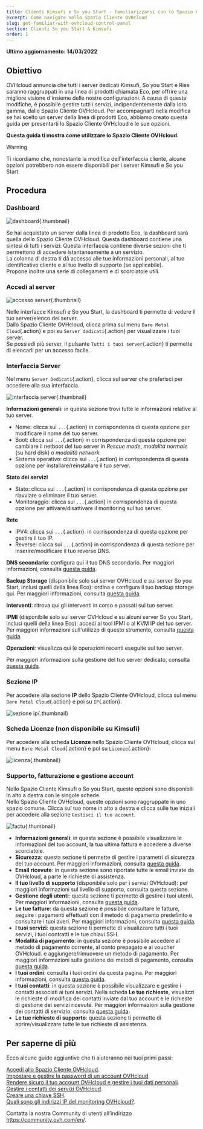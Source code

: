 ```yaml
---
title: Clienti Kimsufi e So you Start - familiarizzarsi con lo Spazio Cliente OVHcloud
excerpt: Come navigare nello Spazio Cliente OVHcloud
slug: get-familiar-with-ovhcloud-control-panel
section: Clienti So you Start & Kimsufi
order: 1
---
```


**Ultimo aggiornamento: 14/03/2022**

## Obiettivo

OVHcloud annuncia che tutti i server dedicati Kimsufi, So you Start e Rise saranno raggruppati in una linea di prodotti chiamata Eco, per offrire una migliore visione d'insieme delle nostre configurazioni. A causa di queste modifiche, è possibile gestire tutti i servizi, indipendentemente dalla loro gamma, dallo Spazio Cliente OVHcloud. Per accompagnarti nella modifica se hai scelto un server della linea di prodotti Eco, abbiamo creato questa guida per presentarti lo Spazio Cliente OVHcloud e le sue opzioni.

**Questa guida ti mostra come utilizzare lo Spazio Cliente OVHcloud.**

> [!warning]
> Ti ricordiamo che, nonostante la modifica dell'interfaccia cliente, alcune opzioni potrebbero non essere disponibili per i server Kimsufi e So you Start.
>

## Procedura

### Dashboard

![dashboard](images/OVHclouddashboard.png){.thumbnail}

Se hai acquistato un server dalla linea di prodotto Eco, la dashboard sarà quella dello Spazio Cliente OVHcloud. Questa dashboard contiene una sintesi di tutti i servizi: Questa interfaccia contiene diverse sezioni che ti permettono di accedere istantaneamente a un servizio.<br>
La colonna di destra ti dà accesso alle tue informazioni personali, al tuo identificativo cliente e al tuo livello di supporto (se applicabile).<br>
Propone inoltre una serie di collegamenti e di scorciatoie utili.

### Accedi al server

![accesso server](images/listserversOVHcloud.png){.thumbnail}

Nelle interfacce Kimsufi e So you Start, la dashboard ti permette di vedere il tuo server/elenco dei server.<br>
Dallo Spazio Cliente OVHcloud, clicca prima sul menu `Bare Metal Cloud`{.action} e poi su `Server dedicati`{.action} per visualizzare i tuoi server.<br>
Se possiedi più server, il pulsante `Tutti i tuoi server`{.action} ti permette di elencarli per un accesso facile.

### Interfaccia Server

Nel menu `Server Dedicati`{.action}, clicca sul server che preferisci per accedere alla sua interfaccia.

![interfaccia server](images/serverinterfaceOVHcloud.png){.thumbnail}

**Informazioni generali**: in questa sezione trovi tutte le informazioni relative al tuo server.

- Nome: clicca sui `...`{.action} in corrispondenza di questa opzione per modificare il nome del tuo server.
- Boot: clicca sui `...`{.action} in corrispondenza di questa opzione per cambiare il netboot del tuo server in *Rescue mode*, *modalità normale* (su hard disk) o *modalità network*.
- Sistema operativo: clicca sui `...`{.action} in corrispondenza di questa opzione per installare/reinstallare il tuo server.

**Stato dei servizi**

- Stato: clicca sui `...`{.action} in corrispondenza di questa opzione per riavviare o eliminare il tuo server.
- Monitoraggio: clicca sui `...`{.action} in corrispondenza di questa opzione per attivare/disattivare il monitoring sul tuo server.

**Rete**

- IPV4: clicca sui `...`{.action}. in corrispondenza di questa opzione per gestire il tuo IP.
- Reverse: clicca sui `...`{.action} in corrispondenza di questa sezione per inserire/modificare il tuo reverse DNS.

**DNS secondario**: configura qui il tuo DNS secondario. Per maggiori informazioni, consulta [questa guida](https://docs.ovh.com/it/dedicated/creare-dns-secondario-server-dedicato/).

**Backup Storage** (disponibile solo sui server OVHcloud e sui server So you Start, inclusi quelli della linea Eco): ordina e configura il tuo backup storage qui. Per maggiori informazioni, consulta [questa guida](https://docs.ovh.com/it/dedicated/servizio-backup-storage/).

**Interventi**: ritrova qui gli interventi in corso e passati sul tuo server.

**IPMI** (disponibile solo sui server OVHcloud e su alcuni server So you Start, inclusi quelli della linea Eco): accedi al tool IPMI o al KVM IP del tuo server. Per maggiori informazioni sull'utilizzo di questo strumento, consulta [questa guida](https://docs.ovh.com/it/dedicated/utilizzo-ipmi-server-dedicati/).

**Operazioni**: visualizza qui le operazioni recenti eseguite sul tuo server.

Per maggiori informazioni sulla gestione del tuo server dedicato, consulta [questa guida](https://docs.ovh.com/it/dedicated/iniziare-a-utilizzare-server-dedicato/).

### Sezione IP

Per accedere alla sezione **IP** dello Spazio Cliente OVHcloud, clicca sul menu `Bare Metal Cloud`{.action} e poi su `IP`{.action}.

![sezione ip](images/manageIPOVHcloud.png){.thumbnail}

### Scheda Licenze (non disponibile su Kimsufi)

Per accedere alla scheda **Licenze** nello Spazio Cliente OVHcloud, clicca sul menu `Bare Metal Cloud`{.action} e poi su `Licenze`{.action}:

![licenza](images/managelicencesOVHcloud.png){.thumbnail}

### Supporto, fatturazione e gestione account

Nello Spazio Cliente Kimsufi o So you Start, queste opzioni sono disponibili in alto a destra con le singole schede.<br>
Nello Spazio Cliente OVHcloud, queste opzioni sono raggruppate in uno spazio comune. Clicca sul tuo nome in alto a destra e clicca sulle tue iniziali per accedere alla sezione `Gestisci il tuo account`.

![factu](images/accountOVHcloud.png){.thumbnail}

- **Informazioni generali**: in questa sezione è possibile visualizzare le informazioni del tuo account, la tua ultima fattura e accedere a diverse scorciatoie.
- **Sicurezza**: questa sezione ti permette di gestire i parametri di sicurezza del tuo account. Per maggiori informazioni, consulta [questa guida](https://docs.ovh.com/it/customer/tutto_sullidentificativo_cliente_ovh/).
- **Email ricevute**: in questa sezione sono riportate tutte le email inviate da OVHcloud, a parte le richieste di assistenza.
- **Il tuo livello di supporto** (disponibile solo per i servizi OVHcloud): per maggiori informazioni sul livello di supporto, consulta questa sezione.
- **Gestione degli utenti**: questa sezione ti permette di gestire i tuoi utenti. Per maggiori informazioni, consulta [questa guida](https://docs.ovh.com/it/customer/gestisci_gli_utenti/).
- **Le tue fatture**: da questa sezione è possibile consultare le fatture, seguire i pagamenti effettuati con il metodo di pagamento predefinito e consultare i tuoi averi. Per maggiori informazioni, consulta [questa guida](https://docs.ovh.com/it/billing/gestire-fatture-ovhcloud/).
- **I tuoi servizi**: questa sezione ti permette di visualizzare tutti i tuoi servizi, i tuoi contratti e le tue chiavi SSH.
- **Modalità di pagamento**: in questa sezione è possibile accedere al metodo di pagamento corrente, al conto prepagato e ai voucher OVHcloud. e aggiungere/rimuovere un metodo di pagamento. Per maggiori informazioni sulla gestione dei metodi di pagamento, consulta [questa guida](https://docs.ovh.com/it/billing/manage-payment-methods/).
- **I tuoi ordini**: consulta i tuoi ordini da questa pagina. Per maggiori informazioni, consulta [questa guida](https://docs.ovh.com/it/billing/gestire-ordini-ovh/).
- **I tuoi contatti**: in questa sezione è possibile visualizzare e gestire i contatti associati ai tuoi servizi. Nella scheda **Le tue richieste**, visualizzi le richieste di modifica dei contatti inviate dal tuo account e le richieste di gestione dei servizi ricevute. Per maggiori informazioni sulla gestione dei contatti di servizio, consulta [questa guida](https://docs.ovh.com/it/customer/gestisci_i_tuoi_contatti/).
- **Le tue richieste di supporto**: questa sezione ti permette di aprire/visualizzare tutte le tue richieste di assistenza.

## Per saperne di più

Ecco alcune guide aggiuntive che ti aiuteranno nei tuoi primi passi:

[Accedi allo Spazio Cliente OVHcloud](https://docs.ovh.com/it/customer/accedere-spazio-cliente-ovhcloud/).<br>
[Impostare e gestire la password di un account OVHcloud](https://docs.ovh.com/it/customer/gestire-la-password/).<br>
[Rendere sicuro il tuo account OVHcloud e gestire i tuoi dati personali](https://docs.ovh.com/it/customer/tutto_sullidentificativo_cliente_ovh/).<br>
[Gestire i contatti dei servizi OVHcloud](https://docs.ovh.com/it/customer/gestisci_i_tuoi_contatti/).<br>
[Creare una chiave SSH](https://docs.ovh.com/it/dedicated/creare-chiave-ssh-dedicata/).<br>
[Quali sono gli indirizzi IP del monitoring OVHcloud?](https://docs.ovh.com/it/dedicated/monitoring-ip-ovh/).

Contatta la nostra Community di utenti all’indirizzo <https://community.ovh.com/en/>.